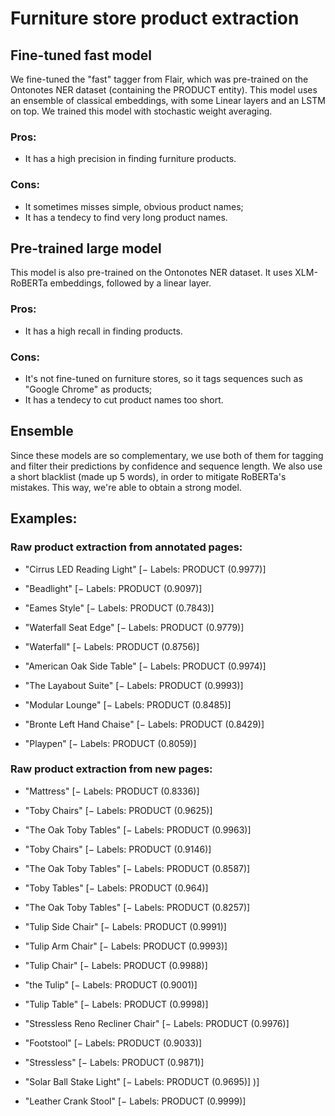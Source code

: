 # Furniture store product extraction

## Fine-tuned fast model 
We fine-tuned the "fast" tagger from Flair, which was pre-trained on the Ontonotes NER dataset (containing the PRODUCT entity). This model uses an ensemble of classical embeddings, with some Linear layers and an LSTM on top. We trained this model with stochastic weight averaging.
### Pros:
- It has a high precision in finding furniture products.
### Cons:
- It sometimes misses simple, obvious product names;
- It has a tendecy to find very long product names.

## Pre-trained large model
This model is also pre-trained on the Ontonotes NER dataset. It uses XLM-RoBERTa embeddings, followed by a linear layer.

### Pros:
- It has a high recall in finding products.
### Cons:
- It's not fine-tuned on furniture stores, so it tags sequences such as "Google Chrome" as products;
- It has a tendecy to cut product names too short.

## Ensemble
Since these models are so complementary, we use both of them for tagging and filter their predictions by confidence and sequence length. We also use a short blacklist (made up 5 words), in order to mitigate RoBERTa's mistakes. This way, we're able to obtain a strong model.

## Examples:

### Raw product extraction from annotated pages:
- "Cirrus LED Reading Light"   [− Labels: PRODUCT (0.9977)]
- "Beadlight"   [− Labels: PRODUCT (0.9097)]

- "Eames Style"   [− Labels: PRODUCT (0.7843)]
- "Waterfall Seat Edge"   [− Labels: PRODUCT (0.9779)]
- "Waterfall"   [− Labels: PRODUCT (0.8756)]

- "American Oak Side Table"   [− Labels: PRODUCT (0.9974)]

- "The Layabout Suite"   [− Labels: PRODUCT (0.9993)]
- "Modular Lounge"   [− Labels: PRODUCT (0.8485)]
- "Bronte Left Hand Chaise"   [− Labels: PRODUCT (0.8429)]
- "Playpen"   [− Labels: PRODUCT (0.8059)]

### Raw product extraction from new pages:
- "Mattress"   [− Labels: PRODUCT (0.8336)]

- "Toby Chairs"   [− Labels: PRODUCT (0.9625)]
- "The Oak Toby Tables"   [− Labels: PRODUCT (0.9963)]
- "Toby Chairs"   [− Labels: PRODUCT (0.9146)]
- "The Oak Toby Tables"   [− Labels: PRODUCT (0.8587)]
- "Toby Tables"   [− Labels: PRODUCT (0.964)]
- "The Oak Toby Tables"   [− Labels: PRODUCT (0.8257)]

- "Tulip Side Chair"   [− Labels: PRODUCT (0.9991)]
- "Tulip Arm Chair"   [− Labels: PRODUCT (0.9993)]
- "Tulip Chair"   [− Labels: PRODUCT (0.9988)]
- "the Tulip"   [− Labels: PRODUCT (0.9001)]
- "Tulip Table"   [− Labels: PRODUCT (0.9998)]
 
- "Stressless Reno Recliner Chair"   [− Labels: PRODUCT (0.9976)]
- "Footstool"   [− Labels: PRODUCT (0.9033)]
- "Stressless"   [− Labels: PRODUCT (0.9871)]

- "Solar Ball Stake Light"   [− Labels: PRODUCT (0.9695)]
)]

- "Leather Crank Stool"   [− Labels: PRODUCT (0.9999)]
